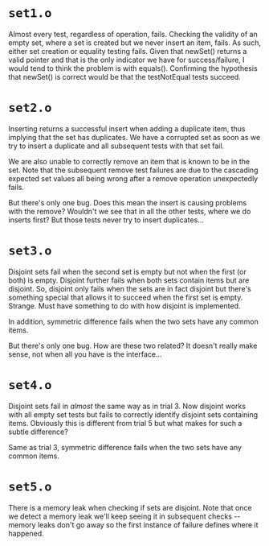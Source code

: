 `set1.o`
========

Almost every test, regardless of operation, fails. Checking the validity of an
empty set, where a set is created but we never insert an item, fails. As such,
either set creation or equality testing fails. Given that newSet() returns a
valid pointer and that is the only indicator we have for success/failure, I
would tend to think the problem is with equals(). Confirming the hypothesis that
newSet() is correct would be that the testNotEqual tests succeed.


`set2.o`
========

Inserting returns a successful insert when adding a duplicate item, thus
implying that the set has duplicates. We have a corrupted set as soon as we try
to insert a duplicate and all subsequent tests with that set fail.

We are also unable to correctly remove an item that is known to be in the set.
Note that the subsequent remove test failures are due to the cascading expected
set values all being wrong after a remove operation unexpectedly fails.

But there's only one bug. Does this mean the insert is causing problems with the
remove? Wouldn't we see that in all the other tests, where we do inserts first?
But those tests never try to insert duplicates...


`set3.o`
========

Disjoint sets fail when the second set is empty but not when the first (or both)
is empty. Disjoint further fails when both sets contain items but are disjoint.
So, disjoint only fails when the sets are in fact disjoint but there's something
special that allows it to succeed when the first set is empty. Strange. Must
have something to do with how disjoint is implemented.

In addition, symmetric difference fails when the two sets have any common items.

But there's only one bug. How are these two related? It doesn't really make
sense, not when all you have is the interface...

`set4.o`
========

Disjoint sets fail in *almost* the same way as in trial 3. Now disjoint works
with all empty set tests but fails to correctly identify disjoint sets
containing items. Obviously this is different from trial 5 but what makes for
such a subtle difference? 

Same as trial 3, symmetric difference fails when the two sets have any common
items.

`set5.o`
========

There is a memory leak when checking if sets are disjoint. Note that once we
detect a memory leak we'll keep seeing it in subsequent checks -- memory leaks
don't go away so the first instance of failure defines where it happened.

